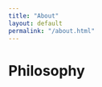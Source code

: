 ```yaml
---
title: "About"
layout: default
permalink: "/about.html"
---
```


<h1 class="display-4">Philosophy</h1>
